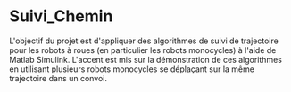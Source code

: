 # Suivi_Chemin
L'objectif du projet est d'appliquer des algorithmes de suivi de trajectoire pour les robots à roues (en particulier les robots monocycles) à l'aide de Matlab Simulink. L'accent est mis sur la démonstration de ces algorithmes en utilisant plusieurs robots monocycles se déplaçant sur la même trajectoire dans un convoi.
